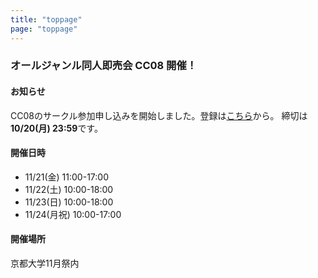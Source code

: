 ```yaml
---
title: "toppage"
page: "toppage"
---
```



### オールジャンル同人即売会 CC08 開催！

#### お知らせ
CC08のサークル参加申し込みを開始しました。登録は[こちら](https://docs.google.com/forms/d/e/1FAIpQLSdg8H8qhYOUhHH9ykfp1CVXxcqpHvfBUETipsGJf4jLdKB5Eg/viewform)から。
締切は**10/20(月) 23:59**です。

#### 開催日時
- 11/21(金) 11:00-17:00
- 11/22(土) 10:00-18:00
- 11/23(日) 10:00-18:00
- 11/24(月祝) 10:00-17:00

#### 開催場所
京都大学11月祭内
